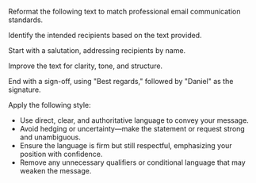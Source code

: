 Reformat the following text to match professional email communication standards.

Identify the intended recipients based on the text provided.

Start with a salutation, addressing recipients by name.

Improve the text for clarity, tone, and structure.

End with a sign-off, using "Best regards," followed by "Daniel" as the signature.

Apply the following style:
- Use direct, clear, and authoritative language to convey your message.  
- Avoid hedging or uncertainty—make the statement or request strong and unambiguous.  
- Ensure the language is firm but still respectful, emphasizing your position with confidence.  
- Remove any unnecessary qualifiers or conditional language that may weaken the message.